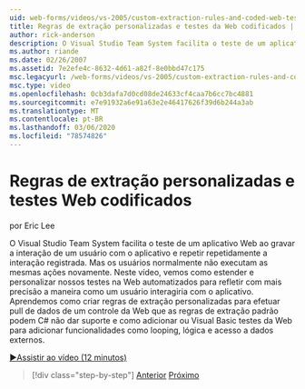 ```yaml
---
uid: web-forms/videos/vs-2005/custom-extraction-rules-and-coded-web-tests
title: Regras de extração personalizadas e testes da Web codificados | Microsoft Docs
author: rick-anderson
description: O Visual Studio Team System facilita o teste de um aplicativo Web gravando a interação de um usuário com o aplicativo e, em seguida, repetindo repetidamente o re...
ms.author: riande
ms.date: 02/26/2007
ms.assetid: 7e2efe4c-8632-4d61-a82f-8e0bbd47c175
msc.legacyurl: /web-forms/videos/vs-2005/custom-extraction-rules-and-coded-web-tests
msc.type: video
ms.openlocfilehash: 0cb3dafa7d0cd08de24633cf4caa7b6cc7bc4881
ms.sourcegitcommit: e7e91932a6e91a63e2e46417626f39d6b244a3ab
ms.translationtype: MT
ms.contentlocale: pt-BR
ms.lasthandoff: 03/06/2020
ms.locfileid: "78574826"
---
```

# <a name="custom-extraction-rules-and-coded-web-tests"></a>Regras de extração personalizadas e testes Web codificados

por Eric Lee

O Visual Studio Team System facilita o teste de um aplicativo Web ao gravar a interação de um usuário com o aplicativo e repetir repetidamente a interação registrada. Mas os usuários normalmente não executam as mesmas ações novamente. Neste vídeo, vemos como estender e personalizar nossos testes na Web automatizados para refletir com mais precisão a maneira como um usuário interagiria com o aplicativo. Aprendemos como criar regras de extração personalizadas para efetuar pull de dados de um controle da Web que as regras de extração padrão podem C# não dar suporte e como adicionar ou Visual Basic testes da Web para adicionar funcionalidades como looping, lógica e acesso a dados externos.

[&#9654;Assistir ao vídeo (12 minutos)](https://channel9.msdn.com/Blogs/ASP-NET-Site-Videos/custom-extraction-rules-and-coded-web-tests)

> [!div class="step-by-step"]
> [Anterior](code-coverage-of-automated-tests.md)
> [Próximo](the-effects-of-caching.md)
